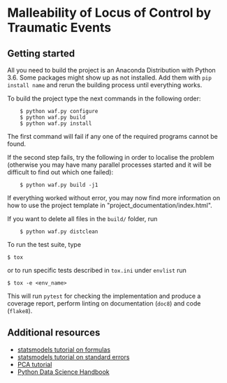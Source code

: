 Malleability of Locus of Control by Traumatic Events
====================================================

Getting started
---------------

All you need to build the project is an Anaconda Distribution with Python 3.6.
Some packages might show up as not installed. Add them with ``pip install
name`` and rerun the building process until everything works.

To build the project type the next commands in the following order:

        $ python waf.py configure
        $ python waf.py build
        $ python waf.py install

The first command will fail if any one of the required programs cannot be
found.

If the second step fails, try the following in order to localise the problem
(otherwise you may have many parallel processes started and it will be
difficult to find out which one failed):

        $ python waf.py build -j1

If everything worked without error, you may now find more information on how to
use the project template in "project_documentation/index.html".

If you want to delete all files in the ``build/`` folder, run

        $ python waf.py distclean

To run the test suite, type

    $ tox

or to run specific tests described in ``tox.ini`` under ``envlist`` run

    $ tox -e <env_name>

This will run ``pytest`` for checking the implementation and produce a coverage
report, perform linting on documentation (``doc8``) and code (``flake8``).


Additional resources
--------------------

- [statsmodels tutorial on formulas](http://www.statsmodels.org/dev/example_formulas.html)
- [statsmodels tutorial on standard errors](http://www.vincentgregoire.com/standard-errors-in-python/)
- [PCA tutorial](https://jakevdp.github.io/PythonDataScienceHandbook/05.09-principal-component-analysis.html)
- [Python Data Science Handbook](https://jakevdp.github.io/PythonDataScienceHandbook/)